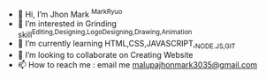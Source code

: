 - 👋 Hi, I’m Jhon Mark <sup>MarkRyuo</sup>
- 👀 I’m interested in Grinding skill<sup>Editing,Designing,LogoDesigning,Drawing,Animation</sup>
- 🌱 I’m currently learning HTML,CSS,JAVASCRIPT,<sub>NODE.JS,GIT</sub>
- 💞️ I’m looking to collaborate on Creating Website
- 📫 How to reach me : email me malupajhonmark3035@gmail.com

<!---
MarkRyuo/MarkRyuo is a ✨ special ✨ repository because its `README.md` (this file) appears on your GitHub profile.
You can click the Preview link to take a look at your changes.
--->
